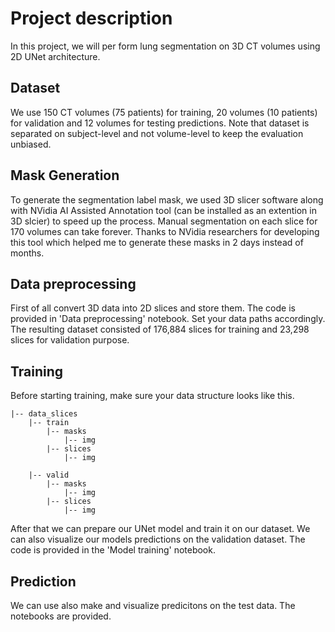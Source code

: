 # Project description

In this project, we will per form lung segmentation on 3D CT volumes using 2D UNet architecture. 

## Dataset
We use 150 CT volumes (75 patients) for training, 20 volumes (10 patients) for validation and 12 volumes for testing predictions. Note that dataset is separated on subject-level and not volume-level to keep the evaluation unbiased.

## Mask Generation
To generate the segmentation label mask, we used 3D slicer software along with NVidia AI Assisted Annotation tool (can be installed as an extention in 3D slcier) to speed up the process. Manual segmentation on each slice for 170 volumes can take forever. Thanks to NVidia researchers for developing this tool which helped me to generate these masks in 2 days instead of months.

## Data preprocessing
First of all convert 3D data into 2D slices and store them. The code is provided in 'Data preprocessing' notebook. Set your data paths accordingly. The resulting dataset consisted of 176,884 slices for  training and 23,298 slices for validation purpose.

## Training
Before starting training, make sure your data structure looks like this.

```
|-- data_slices
    |-- train
        |-- masks
            |-- img
        |-- slices
            |-- img
            
    |-- valid
        |-- masks
            |-- img
        |-- slices
            |-- img
```

After that we can prepare our UNet model and train it on our dataset. We can also visualize our models predictions on the validation dataset. The code is provided in the 'Model training' notebook.

## Prediction
We can use also make and visualize predicitons on the test data. The notebooks are provided.
